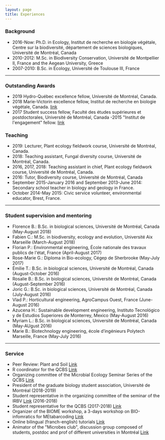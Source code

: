 ```yaml
---
layout: page
title: Experiences
---
```


### Background
- 2016-Now: Ph.D. in Ecology, Institut de recherche en biologie végétale, Centre sur la biodiversité, département de sciences biologiques, Université de Montréal, Canada
- 2010-2012: M.Sc. in Biodiversity Conservation, Université de Montpellier II, France and the Aegean University, Greece
- 2007-2010: B.Sc. in Ecology, Université de Toulouse III, France


***

### Outstanding Awards
- 2019 Hydro-Québec excellence fellow, Université de Montréal, Canada.
- 2018 Marie-Victorin excellence fellow, Institut de recherche en biologie végétale, Canada. [link](https://www.irbv.umontreal.ca/2018/bourse-marie-victorin-9e-recipiendaire?lang=en)
- 2017 Student success fellow, Faculté des études supérieures et postdoctorales, Université de Montréal, Canada
-2015 "Institut de l'engagement" fellow. [link](https://www.engagement.fr/)


### Teaching
- 2019: Lecturer, Plant ecology fieldwork course, Université de Montréal, Canada.
- 2018: Teaching assistant, Fungal diversity course, Université de Montréal, Canada.
- 2016, 2017, 2018: Teaching assistant in chief, Plant ecology fieldwork course, Université de Montréal, Canada.
- 2016: Tutor, Biodiversity course, Université de Montréal, Canada
- September 2015-January 2016 and September 2013-June 2014: Secondary school teacher in biology and geology in France.
- October 2014-May 2015: Civic service volunteer, environmental educator, Brest, France.

***

### Student supervision and mentoring
- Florence B.: B.Sc. in biological sciences, Université de Montréal, Canada (May-August 2018)
- Fabien C.: M.Sc. in biodiversity, ecology and evolution, Université Aix Marseille (March-August 2018)
- Florian P.: Environmental engineering, École nationale des travaux publics de l'état, France (April-August 2017)
- Rose-Marie G.: Diploma in Bio-ecology, Cégep de Sherbrooke (May-July 2017)
- Émilie T.: B.Sc. in biological sciences, Université de Montréal, Canada (August-October 2016)
- Rosalie B.: B.Sc. in biological sciences, Université de Montréal, Canada (August-September 2016)
- Joric G.: B.Sc. in biological sciences, Université de Montréal, Canada (July-August 2016)
- Vlad P.: Horticultural engineering, AgroCampus Ouest, France (June-August 2016)
- Azucena H.: Sustainable development engineering, Instituto Tecnológico y de Estudios Superiores de Monterrey, Mexico (May-August 2016)
- Myriam L.: B.Sc. in biological sciences, Université de Montréal, Canada (May-AUgust 2016)
- Marie B.: Biotechnology engineering, école d’ingénieurs Polytech Marseille, France (May-July 2016)

***

### Service
- Peer Review: Plant and Soil [Link](https://publons.com/researcher/1728481/alexis-carteron/)
- R coordinator for the QCBS [Link](https://qcbs.ca/wiki/r)
- Organizing committee of the Microbial Ecology Seminar Series of the QCBS [Link](https://wiki.qcbs.ca/microecoconf)
- President of the graduate biology student association, Université de Montréal (2018-2019)
- Student representative in the organizing committee of the seminar of the IRBV [Link](https://www.irbv.umontreal.ca/conferences?lang=en) (2016-2018)
- Student representative for the QCBS (2017-2018) [Link](https://qcbs.ca/)
- Organizer of the BIOME workshop, a 3-days workshop on BIO-infomratics for MEtabarcoding [Link](https://alexiscarter.github.io/BIOME)
- Online bilingual (franch-english) tutorials [Link](https://alexiscarter.github.io/metab/)
- Animator of the "Microbes club", discussion group composed of students, postdoc and prof of different universities in Montréal [Link](https://drive.google.com/drive/folders/0B7_16MCMWouWWjVkTktubU10dVU)

